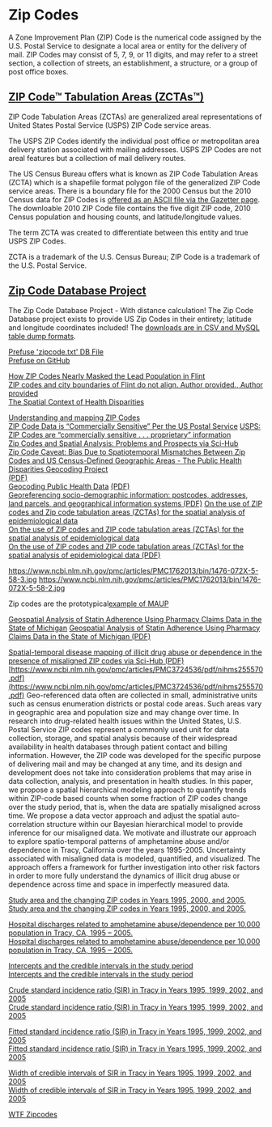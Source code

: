 # Zip Codes  

A Zone Improvement Plan (ZIP) Code is the numerical code assigned by the U.S. Postal Service to designate a local area or entity for the delivery of mail. ZIP Codes may consist of 5, 7, 9, or 11 digits, and may refer to a street section, a collection of streets, an establishment, a structure, or a group of post office boxes.  

## [ZIP Code™ Tabulation Areas (ZCTAs™)](https://www.census.gov/geo/reference/zctas.html)  

ZIP Code Tabulation Areas (ZCTAs) are generalized areal representations of United States Postal Service (USPS) ZIP Code service areas.  

The USPS ZIP Codes identify the individual post office or metropolitan area delivery station associated with mailing addresses. USPS ZIP Codes are not areal features but a collection of mail delivery routes.  

The US Census Bureau offers what is known as ZIP Code Tabulation Areas (ZCTA) which is a shapefile format polygon file of the generalized ZIP Code service areas. There is a boundary file for the 2000 Census but the 2010 Census data for ZIP Codes is [offered as an ASCII file via the Gazetter page](https://www.census.gov/geo/maps-data/data/gazetteer2010.html). The downloable 2010 ZIP Code file contains the five digit ZIP code, 2010 Census population and housing counts, and latitude/longitude values.  

The term ZCTA was created to differentiate between this entity and true USPS ZIP Codes.  

ZCTA is a trademark of the U.S. Census Bureau; ZIP Code is a trademark of the U.S. Postal Service.  

## [Zip Code Database Project](http://zips.sourceforge.net/)  
The Zip Code Database Project - With distance calculation! 
The Zip Code Database project exists to provide US Zip Codes in their entirety; latitude and longitude coordinates included! The [downloads are in CSV and MySQL table dump formats](https://sourceforge.net/projects/zips/files/#files).  

[Prefuse 'zipcode.txt' DB File](https://raw.githubusercontent.com/prefuse/Prefuse/master/data/zipcode.txt)  
[Prefuse on GitHub](https://github.com/prefuse/Prefuse)  


[How ZIP Codes Nearly Masked the Lead Population in Flint](http://theconversation.com/how-zip-codes-nearly-masked-the-lead-problem-in-flint-65626)  
[ZIP codes and city boundaries of Flint do not align. Author provided., Author provided](https://cdn.theconversation.com/files/138107/width754/image-20160916-17029-ywva09.jpg)  
[](https://www.gislounge.com/quirky-geography-zip-codes-obscured-flints-lead-problem/)
[The Spatial Context of Health Disparities](http://www.ct.gov/dph/lib/dph/hisr/pdf/cramer_presentation_dec2008.pdf)  

[Understanding and mapping ZIP Codes](https://www.gislounge.com/understanding-and-playing-with-zip-codes/)  
[ZIP Code Data is “Commercially Sensitive” Per the US Postal Service](https://www.gislounge.com/zip-code-data-commercially-sensitive-per-us-postal-service/)
[USPS: ZIP Codes are “commercially sensitive . . . proprietary” information](https://blog.weblaws.org/2013/11/06/usps-zip-codes-are-commercially-sensitive-trade-secrets/)  
[Zip Codes and Spatial Analysis: Problems and Prospects via Sci-Hub](http://www.sciencedirect.com.sci-hub.cc/science/article/pii/S0038012106000516)  
[Zip Code Caveat: Bias Due to Spatiotemporal Mismatches Between Zip Codes and US Census-Defined Geographic Areas - The Public Health Disparities Geocoding Project](https://www.ncbi.nlm.nih.gov/pmc/articles/PMC1447194/)  
[(PDF)](https://www.ncbi.nlm.nih.gov/pmc/articles/PMC1447194/pdf/0921100.pdf)  
[Geocoding Public Health Data](https://www.ncbi.nlm.nih.gov/pmc/articles/PMC1447811/)
[(PDF)](https://www.ncbi.nlm.nih.gov/pmc/articles/PMC1447811/pdf/0930699.pdf)  
[Georeferencing socio-demographic information: postcodes, addresses, land parcels, and geographical information systems (PDF)](http://eprints.whiterose.ac.uk/100333/1/Georeferencing-PN-28-05-2016.pdf)
[On the use of ZIP codes and Zip code tabulation areas (ZCTAs) for the spatial analysis of epidemiological data](https://www.ncbi.nlm.nih.gov/pubmed/17166283)  
[On the use of ZIP codes and ZIP code tabulation areas (ZCTAs) for the spatial analysis of epidemiological data](https://www.ncbi.nlm.nih.gov/pmc/articles/PMC1762013/)  
[On the use of ZIP codes and ZIP code tabulation areas (ZCTAs) for the spatial analysis of epidemiological data (PDF)](https://www.ncbi.nlm.nih.gov/pmc/articles/PMC1762013/pdf/1476-072X-5-58.pdf)  

https://www.ncbi.nlm.nih.gov/pmc/articles/PMC1762013/bin/1476-072X-5-58-3.jpg
https://www.ncbi.nlm.nih.gov/pmc/articles/PMC1762013/bin/1476-072X-5-58-2.jpg

Zip codes are the prototypical[example of MAUP](maup-modifiable-areal-unit-problem.md)  

[Geospatial Analysis of Statin Adherence Using Pharmacy Claims Data in the State of Michigan](http://www.jmcp.org/doi/10.18553/jmcp.2014.20.12.1208)
[Geospatial Analysis of Statin Adherence Using Pharmacy Claims Data in the State of Michigan (PDF)](http://www.jmcp.org/doi/pdf/10.18553/jmcp.2014.20.12.1208)  

[Spatial-temporal disease mapping of illicit drug abuse or dependence in the presence of misaligned ZIP codes via Sci-Hub (PDF)](http://link.springer.com.secure.sci-hub.cc/article/10.1007%2Fs10708-011-9429-3)  
[https://www.ncbi.nlm.nih.gov/pmc/articles/PMC3724536/pdf/nihms255570.pdf](https://www.ncbi.nlm.nih.gov/pmc/articles/PMC3724536/pdf/nihms255570.pdf)
Geo-referenced data often are collected in small, administrative units such as census enumeration districts or postal code areas. Such areas vary in geographic area and population size and may change over time. In research into drug-related health issues within the United States, U.S. Postal Service ZIP codes represent a commonly used unit for data collection, storage, and spatial analysis because of their widespread availability in health databases through patient contact and billing information. However, the ZIP code was developed for the specific purpose of delivering mail and may be changed at any time, and its design and development does not take into consideration problems that may arise in data collection, analysis, and presentation in health studies. In this paper, we propose a spatial hierarchical modeling approach to quantify trends within ZIP-code based counts when some fraction of ZIP codes change over the study period, that is, when the data are spatially misaligned across time. We propose a data vector approach and adjust the spatial auto-correlation structure within our Bayesian hierarchical model to provide inference for our misaligned data. We motivate and illustrate our approach to explore spatio-temporal patterns of amphetamine abuse and/or dependence in Tracy, California over the years 1995-2005. Uncertainty associated with misaligned data is modeled, quantified, and visualized. The approach offers a framework for further investigation into other risk factors in order to more fully understand the dynamics of illicit drug abuse or dependence across time and space in imperfectly measured data.  

[Study area and the changing ZIP codes in Years 1995, 2000, and 2005.](https://www.ncbi.nlm.nih.gov/pmc/articles/PMC3724536/figure/F1/)  
[Study area and the changing ZIP codes in Years 1995, 2000, and 2005.](https://www.ncbi.nlm.nih.gov/pmc/articles/instance/3724536/bin/nihms255570f1.jpg)  


[Hospital discharges related to amphetamine abuse/dependence per 10,000 population in Tracy, CA, 1995 – 2005.](https://www.ncbi.nlm.nih.gov/pmc/articles/PMC3724536/figure/F2/)  
[Hospital discharges related to amphetamine abuse/dependence per 10,000 population in Tracy, CA, 1995 – 2005.](https://www.ncbi.nlm.nih.gov/pmc/articles/PMC3724536/bin/nihms255570f2.jpg)  


[Intercepts and the credible intervals in the study period](https://www.ncbi.nlm.nih.gov/pmc/articles/PMC3724536/figure/F3/)  
[Intercepts and the credible intervals in the study period](https://www.ncbi.nlm.nih.gov/pmc/articles/PMC3724536/bin/nihms255570f3.jpg)  


[Crude standard incidence ratio (SIR) in Tracy in Years 1995, 1999, 2002, and 2005](https://www.ncbi.nlm.nih.gov/pmc/articles/PMC3724536/figure/F4/)  
[Crude standard incidence ratio (SIR) in Tracy in Years 1995, 1999, 2002, and 2005](https://www.ncbi.nlm.nih.gov/pmc/articles/PMC3724536/bin/nihms255570f4.jpg)  



[Fitted standard incidence ratio (SIR) in Tracy in Years 1995, 1999, 2002, and 2005](https://www.ncbi.nlm.nih.gov/pmc/articles/PMC3724536/figure/F5/)  
[Fitted standard incidence ratio (SIR) in Tracy in Years 1995, 1999, 2002, and 2005](https://www.ncbi.nlm.nih.gov/pmc/articles/PMC3724536/bin/nihms255570f5.jpg)  





[Width of credible intervals of SIR in Tracy in Years 1995, 1999, 2002, and 2005](https://www.ncbi.nlm.nih.gov/pmc/articles/PMC3724536/figure/F6/)  
[Width of credible intervals of SIR in Tracy in Years 1995, 1999, 2002, and 2005](https://www.ncbi.nlm.nih.gov/pmc/articles/PMC3724536/bin/nihms255570f6.jpg)  



[WTF Zipcodes](https://github.com/iandees/wtf-zipcodes)  


